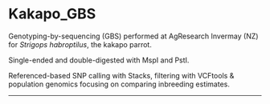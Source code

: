 # Kakapo_GBS
 
Genotyping-by-sequencing (GBS) performed at AgResearch Invermay (NZ) for *Strigops habroptilus*, the kakapo parrot.

Single-ended and double-digested with MspI and PstI.

Referenced-based SNP calling with Stacks, filtering with VCFtools &amp; population genomics focusing on comparing inbreeding estimates.

***
